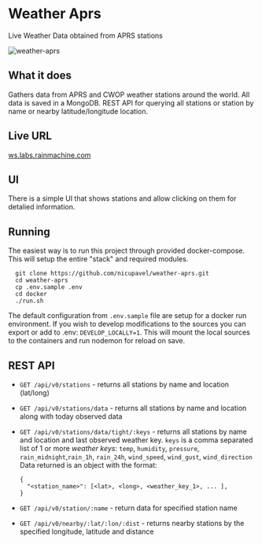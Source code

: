 
# Weather Aprs
Live Weather Data obtained from APRS stations

![weather-aprs](https://user-images.githubusercontent.com/1650801/148747243-a81ec086-5eb3-473c-baa2-c46300654ae1.png)

## What it does

Gathers data from APRS and CWOP weather stations around the world. All data is saved in a MongoDB. REST API for
querying all stations or station by name or nearby latitude/longitude location. 

## Live URL
[ws.labs.rainmachine.com](http://ws.labs.rainmachine.com)

## UI
There is a simple UI that shows stations and allow clicking on them for detalied information.

## Running
The easiest way is to run this project through provided docker-compose. This will setup the entire "stack" and required modules.

      git clone https://github.com/nicupavel/weather-aprs.git
      cd weather-aprs
      cp .env.sample .env
      cd docker
      ./run.sh

The default configuration from ```.env.sample``` file are setup for a docker run environment. If you wish to develop modifications to the sources
you can export or add to .env: ```DEVELOP_LOCALLY=1```. This will mount the local sources to the containers and run nodemon for reload on save.


## REST API

- ```GET /api/v0/stations``` - returns all stations by name and location (lat/long)
- ```GET /api/v0/stations/data``` - returns all stations by name and location along with today observed data
- ```GET /api/v0/stations/data/tight/:keys``` - returns all stations by name and location and last observed weather key.
```keys``` is a comma separated list of 1 or more *weather keys*:
```temp```, ```humidity```, ```pressure```, ```rain_midnight```,```rain_1h```, ```rain_24h```, ```wind_speed```, ```wind_gust```, ```wind_direction```
Data returned is an object with the format:

      {
        "<station_name>": [<lat>, <long>, <weather_key_1>, ... ],
      }


- ```GET /api/v0/station/:name``` - return data for specified station name
- ```GET /api/v0/nearby/:lat/:lon/:dist``` - returns nearby stations by the specified longitude, latitude and distance
